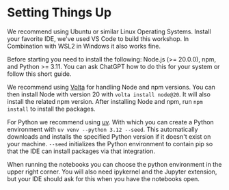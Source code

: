 # Setting Things Up

We recommend using Ubuntu or similar Linux Operating Systems. 
Install your favorite IDE, we've used VS Code to build this workshop. In Combination with WSL2 in Windows it also works fine.

Before starting you need to install the following: Node.js (>= 20.0.0), npm, and Python >= 3.11.
You can ask ChatGPT how to do this for your system or follow this short guide.

We recommend using [Volta](https://docs.volta.sh/guide/getting-started) for handling Node and npm versions. You can then install Node with version 20 with `volta install node@20`. It will also install the related npm version. After installing Node and npm, run `npm install` to install the packages.

For Python we recommend using [uv](https://github.com/astral-sh/uv?tab=readme-ov-file#installation). With which you can create a Python environment with `uv venv --python 3.12 --seed`. This automatically downloads and installs the specified Python version if it doesn't exist on your machine. `--seed` initializes the Python environment to contain pip so that the IDE can install packages via that integration.

When running the notebooks you can choose the python environment in the upper right corner. You will also need ipykernel and the Jupyter extension, but your IDE should ask for this when you have the notebooks open.